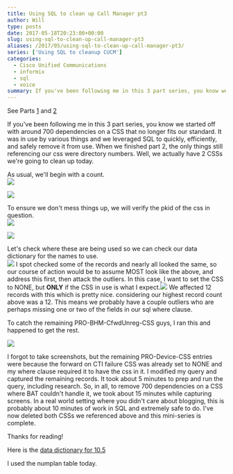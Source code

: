 ```yaml
---
title: Using SQL to clean up Call Manager pt3
author: Will
type: posts
date: 2017-05-18T20:23:00+00:00
slug: using-sql-to-clean-up-call-manager-pt3
aliases: /2017/05/using-sql-to-clean-up-call-manager-pt3/
series: ['Using SQL to cleanup CUCM']
categories:
  - Cisco Unified Communications
  - informix
  - sql
  - voice
summary: If you've been following me in this 3 part series, you know we started off with around 700 dependencies on a CSS that no longer fits our standard. It was in use by various things and we leveraged SQL to quickly, efficiently, and safely remove it from use. When we finished part 2, the only things still referencing our css were directory numbers. Well, we actually have 2 CSSs we're going to clean up today.
---
```


See Parts [1][1] and [2][2]

If you've been following me in this 3 part series, you know we started off with around 700 dependencies on a CSS that no longer fits our standard. It was in use by various things and we leveraged SQL to quickly, efficiently, and safely remove it from use. When we finished part 2, the only things still referencing our css were directory numbers. Well, we actually have 2 CSSs we're going to clean up today.

As usual, we'll begin with a count.  
![](/images/using-sql-to-clean-up-call-manager-pt3/1.PNG)

![](/images/using-sql-to-clean-up-call-manager-pt3/5.PNG)

To ensure we don't mess things up, we will verify the pkid of the css in question.  
![](https://blog.longoconsulting.us/images/sql_device/2.PNG)

![](/images/using-sql-to-clean-up-call-manager-pt3/3.PNG)

Let's check where these are being used so we can check our data dictionary for the names to use.  
![](/images/using-sql-to-clean-up-call-manager-pt3/2.PNG)
I spot checked some of the records and nearly all looked the same, so our course of action would be to assume MOST look like the above, and address this first, then attack the outliers. In this case, I want to set the CSS to NONE, but **ONLY** if the CSS in use is what I expect.![](/images/using-sql-to-clean-up-call-manager-pt3/4.png) 
We affected 12 records with this which is pretty nice. considering our highest record count above was a 12. This means we probably have a couple outliers who are perhaps missing one or two of the fields in our sql where clause.

To catch the remaining PRO-BHM-CfwdUnreg-CSS guys, I ran this and happened to get the rest.

![](/images/using-sql-to-clean-up-call-manager-pt3/6.png)

I forgot to take screenshots, but the remaining PRO-Device-CSS entries were because the forward on CTI failure CSS was already set to NONE and my where clause required it to have the css in it. I modified my query and captured the remaining records. It took about 5 minutes to prep and run the query, including research. So, in all, to remove 700 dependencies on a CSS where BAT couldn't handle it, we took about 15 minutes while capturing screens. In a real world setting where you didn't care about blogging, this is probably about 10 minutes of work in SQL and extremely safe to do. I've now deleted both CSSs we referenced above and this mini-series is complete.

Thanks for reading!

Here is the [data dictionary for 10.5](https://developer.cisco.com/media/UCM10.5DataDictionary/UCM10.5DataDictionary.htm)

I used the numplan table today.

 [1]: /2017/04/using-sql-to-clean-up-call-manager-pt1/
 [2]: /2017/05/using-sql-to-clean-up-call-manager-pt2/